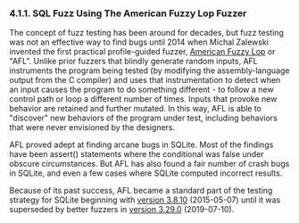 ### 4\.1\.1\. SQL Fuzz Using The American Fuzzy Lop Fuzzer


The concept of fuzz testing has been around for decades, but fuzz
testing was not an effective way to find bugs until 2014 when
Michal Zalewski invented the first practical profile\-guided fuzzer,
[American Fuzzy Lop](http://lcamtuf.coredump.cx/afl/) or "AFL".
Unlike prior fuzzers that blindly generate random inputs, AFL
instruments the program being tested (by modifying the assembly\-language
output from the C compiler) and uses that instrumentation to detect when
an input causes the program to do something different \- to follow
a new control path or loop a different number of times. Inputs that provoke
new behavior are retained and further mutated. In this way, AFL is able
to "discover" new behaviors of the program under test, including behaviors
that were never envisioned by the designers.



AFL proved adept at finding arcane bugs in SQLite.
Most of the findings have been assert() statements where the conditional
was false under obscure circumstances. But AFL has also found
a fair number of crash bugs in SQLite, and even a few cases where SQLite
computed incorrect results.



Because of its past success, AFL became a standard part of the testing
strategy for SQLite beginning with [version 3\.8\.10](releaselog/3_8_10.html) (2015\-05\-07\) until
it was superseded by better fuzzers in [version 3\.29\.0](releaselog/3_29_0.html) (2019\-07\-10\).





